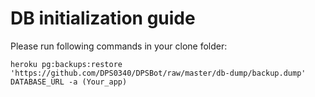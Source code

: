 # DB initialization guide

Please run following commands in your clone folder:

```heroku pg:backups:restore 'https://github.com/DPS0340/DPSBot/raw/master/db-dump/backup.dump' DATABASE_URL -a (Your_app)```

